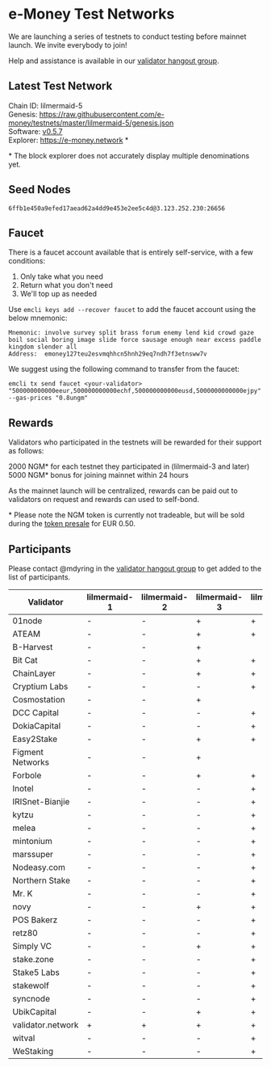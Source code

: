 # e-Money Test Networks

We are launching a series of testnets to conduct testing before mainnet launch. We invite everybody to join!

Help and assistance is available in our [validator hangout group](https://t.me/joinchat/HBB5elfpWv8rADBFhhjbtg).

## Latest Test Network

Chain ID: lilmermaid-5  
Genesis:  https://raw.githubusercontent.com/e-money/testnets/master/lilmermaid-5/genesis.json  
Software: [v0.5.7](https://github.com/e-money/em-ledger/releases/tag/v0.5.7)  
Explorer: https://e-money.network *  

\* The block explorer does not accurately display multiple denominations yet.

## Seed Nodes

```
6ffb1e450a9efed17aead62a4dd9e453e2ee5c4d@3.123.252.230:26656  
```

## Faucet

There is a faucet account available that is entirely self-service, with a few conditions:

1) Only take what you need
2) Return what you don't need
3) We'll top up as needed

Use `emcli keys add --recover faucet` to add the faucet account using the below mnemonic:
```
Mnemonic: involve survey split brass forum enemy lend kid crowd gaze boil social boring image slide force sausage enough near excess paddle kingdom slender all
Address:  emoney127teu2esvmqhhcn5hnh29eq7ndh7f3etnsww7v
```

We suggest using the following command to transfer from the faucet:
```
emcli tx send faucet <your-validator> "500000000000eeur,500000000000echf,500000000000eusd,5000000000000ejpy" --gas-prices "0.8ungm"
```

## Rewards

Validators who participated in the testnets will be rewarded for their support as follows:

2000 NGM* for each testnet they participated in (lilmermaid-3 and later)  
5000 NGM* bonus for joining mainnet within 24 hours  

As the mainnet launch will be centralized, rewards can be paid out to validators on request and rewards can used to self-bond.

\* Please note the NGM token is currently not tradeable, but will be sold during the [token presale](https://e-money.com/presale.html) for EUR 0.50. 

## Participants

Please contact @mdyring in the [validator hangout group](https://t.me/joinchat/HBB5elfpWv8rADBFhhjbtg) to get added to the list of participants.

| Validator  | lilmermaid-1 | lilmermaid-2 | lilmermaid-3 | lilmermaid-4 | lilmermaid-5 |
|------------|---------------|--------------|--------------|--------------|--------------|
| 01node | - | - | + | + |  |
| ATEAM | - | - | + | + |  |
| B-Harvest | - | - | + |  |  |
| Bit Cat | - | - | + | + |  |
| ChainLayer | - | - | + | + |  |
| Cryptium Labs | - | - | - | + |  |
| Cosmostation | - | - | + |  |  |
| DCC Capital | - | - | - | + |  |
| DokiaCapital | - | - | - | + |  |
| Easy2Stake | - | - | + | + |  |
| Figment Networks | - | - | + |  |  |
| Forbole | - | - | + | + |  |
| Inotel | - | - | - | + |  |
| IRISnet-Bianjie | - | - | - | + |  |
| kytzu | - | - | - | + |  |
| melea | - | - | - | + |  |
| mintonium | - | - | - | + |  |
| marssuper | - | - | - | + |  |
| Nodeasy.com | - | - | - | + |  |
| Northern Stake | - | - | - | + |  |
| Mr. K | - | - | - | + |  |
| novy | - | - | + | + |  |
| POS Bakerz | - | - | - | + |  |
| retz80 | - | - | - | + |  |
| Simply VC | - | - | + | + |  |
| stake.zone | - | - | - | + |  |
| Stake5 Labs | - | - | - | + |  |
| stakewolf | - | - | - | + |  |
| syncnode | - | - | - | + |  |
| UbikCapital | - | - | + | + |  |
| validator.network | + | + | + | + | + |
| witval | - | - | - | + |  |
| WeStaking | - | - | - | + |  |
